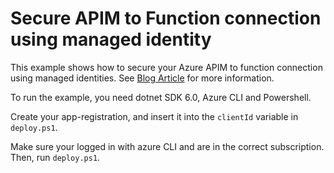 # Secure APIM to Function connection using managed identity

This example shows how to secure your Azure APIM to function connection using managed identities.
See [Blog Article](https://medium.com/@claasd/secure-your-azure-apim-to-function-connection-with-identity-based-authentication-79627c779e76) for more information.

To run the example, you need dotnet SDK 6.0, Azure CLI and Powershell.

Create your app-registration, and insert it into the `clientId` variable in `deploy.ps1`. 

Make sure your logged in with azure CLI and are in the correct subscription. Then, run `deploy.ps1`. 
